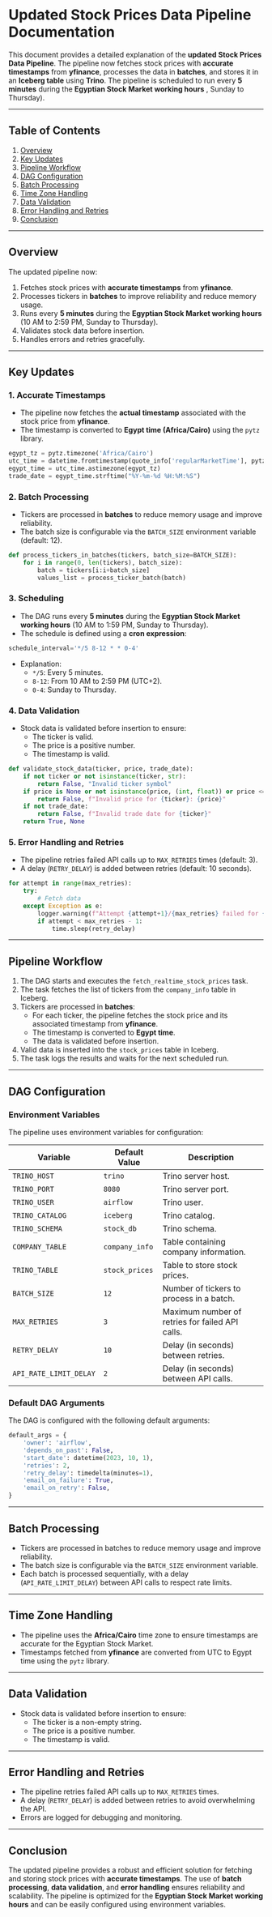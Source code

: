 # Updated Stock Prices Data Pipeline Documentation

This document provides a detailed explanation of the **updated Stock Prices Data Pipeline**. The pipeline now fetches stock prices with **accurate timestamps** from **yfinance**, processes the data in **batches**, and stores it in an **Iceberg table** using **Trino**. The pipeline is scheduled to run every **5 minutes** during the **Egyptian Stock Market working hours** , Sunday to Thursday).

---

## Table of Contents
1. [Overview](#overview)
2. [Key Updates](#key-updates)
3. [Pipeline Workflow](#pipeline-workflow)
4. [DAG Configuration](#dag-configuration)
5. [Batch Processing](#batch-processing)
6. [Time Zone Handling](#time-zone-handling)
7. [Data Validation](#data-validation)
8. [Error Handling and Retries](#error-handling-and-retries)
9. [Conclusion](#conclusion)

---

## Overview

The updated pipeline now:
1. Fetches stock prices with **accurate timestamps** from **yfinance**.
2. Processes tickers in **batches** to improve reliability and reduce memory usage.
3. Runs every **5 minutes** during the **Egyptian Stock Market working hours** (10 AM to 2:59 PM, Sunday to Thursday).
4. Validates stock data before insertion.
5. Handles errors and retries gracefully.

---

## Key Updates

### 1. **Accurate Timestamps**
   - The pipeline now fetches the **actual timestamp** associated with the stock price from **yfinance**.
   - The timestamp is converted to **Egypt time (Africa/Cairo)** using the `pytz` library.

   ```python
   egypt_tz = pytz.timezone('Africa/Cairo')
   utc_time = datetime.fromtimestamp(quote_info['regularMarketTime'], pytz.UTC)
   egypt_time = utc_time.astimezone(egypt_tz)
   trade_date = egypt_time.strftime("%Y-%m-%d %H:%M:%S")
   ```

### 2. **Batch Processing**
   - Tickers are processed in **batches** to reduce memory usage and improve reliability.
   - The batch size is configurable via the `BATCH_SIZE` environment variable (default: 12).

   ```python
   def process_tickers_in_batches(tickers, batch_size=BATCH_SIZE):
       for i in range(0, len(tickers), batch_size):
           batch = tickers[i:i+batch_size]
           values_list = process_ticker_batch(batch)
   ```

### 3. **Scheduling**
   - The DAG runs every **5 minutes** during the **Egyptian Stock Market working hours** (10 AM to 1:59 PM, Sunday to Thursday).
   - The schedule is defined using a **cron expression**:

   ```python
   schedule_interval='*/5 8-12 * * 0-4'
   ```

   - Explanation:
     - `*/5`: Every 5 minutes.
     - `8-12`: From 10 AM to 2:59 PM (UTC+2).
     - `0-4`: Sunday to Thursday.

### 4. **Data Validation**
   - Stock data is validated before insertion to ensure:
     - The ticker is valid.
     - The price is a positive number.
     - The timestamp is valid.

   ```python
   def validate_stock_data(ticker, price, trade_date):
       if not ticker or not isinstance(ticker, str):
           return False, "Invalid ticker symbol"
       if price is None or not isinstance(price, (int, float)) or price <= 0:
           return False, f"Invalid price for {ticker}: {price}"
       if not trade_date:
           return False, f"Invalid trade date for {ticker}"
       return True, None
   ```

### 5. **Error Handling and Retries**
   - The pipeline retries failed API calls up to `MAX_RETRIES` times (default: 3).
   - A delay (`RETRY_DELAY`) is added between retries (default: 10 seconds).

   ```python
   for attempt in range(max_retries):
       try:
           # Fetch data
       except Exception as e:
           logger.warning(f"Attempt {attempt+1}/{max_retries} failed for {ticker}: {e}")
           if attempt < max_retries - 1:
               time.sleep(retry_delay)
   ```

---

## Pipeline Workflow

1. The DAG starts and executes the `fetch_realtime_stock_prices` task.
2. The task fetches the list of tickers from the `company_info` table in Iceberg.
3. Tickers are processed in **batches**:
   - For each ticker, the pipeline fetches the stock price and its associated timestamp from **yfinance**.
   - The timestamp is converted to **Egypt time**.
   - The data is validated before insertion.
4. Valid data is inserted into the `stock_prices` table in Iceberg.
5. The task logs the results and waits for the next scheduled run.

---

## DAG Configuration

### Environment Variables
The pipeline uses environment variables for configuration:

| Variable               | Default Value | Description                                   |
|------------------------|---------------|-----------------------------------------------|
| `TRINO_HOST`           | `trino`       | Trino server host.                            |
| `TRINO_PORT`           | `8080`        | Trino server port.                            |
| `TRINO_USER`           | `airflow`     | Trino user.                                   |
| `TRINO_CATALOG`        | `iceberg`     | Trino catalog.                                |
| `TRINO_SCHEMA`         | `stock_db`    | Trino schema.                                 |
| `COMPANY_TABLE`        | `company_info`| Table containing company information.         |
| `TRINO_TABLE`          | `stock_prices`| Table to store stock prices.                  |
| `BATCH_SIZE`           | `12`          | Number of tickers to process in a batch.      |
| `MAX_RETRIES`          | `3`           | Maximum number of retries for failed API calls.|
| `RETRY_DELAY`          | `10`          | Delay (in seconds) between retries.           |
| `API_RATE_LIMIT_DELAY` | `2`           | Delay (in seconds) between API calls.         |

### Default DAG Arguments
The DAG is configured with the following default arguments:

```python
default_args = {
    'owner': 'airflow',
    'depends_on_past': False,
    'start_date': datetime(2023, 10, 1),
    'retries': 2,
    'retry_delay': timedelta(minutes=1),
    'email_on_failure': True,
    'email_on_retry': False,
}
```

---

## Batch Processing

- Tickers are processed in batches to reduce memory usage and improve reliability.
- The batch size is configurable via the `BATCH_SIZE` environment variable.
- Each batch is processed sequentially, with a delay (`API_RATE_LIMIT_DELAY`) between API calls to respect rate limits.

---

## Time Zone Handling

- The pipeline uses the **Africa/Cairo** time zone to ensure timestamps are accurate for the Egyptian Stock Market.
- Timestamps fetched from **yfinance** are converted from UTC to Egypt time using the `pytz` library.

---

## Data Validation

- Stock data is validated before insertion to ensure:
  - The ticker is a non-empty string.
  - The price is a positive number.
  - The timestamp is valid.

---

## Error Handling and Retries

- The pipeline retries failed API calls up to `MAX_RETRIES` times.
- A delay (`RETRY_DELAY`) is added between retries to avoid overwhelming the API.
- Errors are logged for debugging and monitoring.

---

## Conclusion

The updated pipeline provides a robust and efficient solution for fetching and storing stock prices with **accurate timestamps**. The use of **batch processing**, **data validation**, and **error handling** ensures reliability and scalability. The pipeline is optimized for the **Egyptian Stock Market working hours** and can be easily configured using environment variables.
